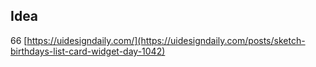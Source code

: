 ## Idea

66
[https://uidesigndaily.com/](https://uidesigndaily.com/posts/sketch-birthdays-list-card-widget-day-1042)
